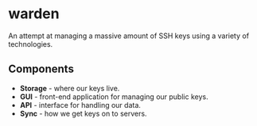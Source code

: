warden
======

An attempt at managing a massive amount of SSH keys using a variety of technologies. 


## Components
* **Storage** - where our keys live. 
* **GUI** - front-end application for managing our public keys. 
* **API** - interface for handling our data. 
* **Sync** - how we get keys on to servers. 

